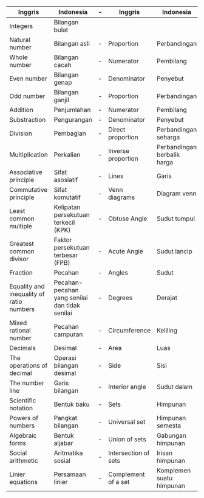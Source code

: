 | Inggris | Indonesia | - | Inggris | Indonesia |
| -- | -- | -- | -- | -- |
| Integers | Bilangan bulat |
| Natural number | Bilangan asli | - | Proportion | Perbandingan |
| Whole number | Bilangan cacah | - | Numerator | Pembilang |
| Even number | Bilangan genap | - | Denominator | Penyebut |
| Odd number | Bilangan ganjil | - | Proportion | Perbandingan |
| Addition | Penjumlahan | - | Numerator | Pembilang |
| Substraction | Pengurangan | - | Denominator | Penyebut |
| Division | Pembagian | - | Direct proportion | Perbandingan seharga |
| Multiplication | Perkalian | - | Inverse proportion | Perbandingan berbalik harga |
| Associative principle | Sifat asosiatif | - | Lines | Garis |
| Commutative principle | Sifat komutatif | - | Venn diagrams | Diagram venn |
| Least common multiple | Kelipatan persekutuan terkecil (KPK) | - | Obtuse Angle | Sudut tumpul |
| Greatest common divisor | Faktor persekutuan terbesar (FPB) | - | Acute Angle | Sudut lancip |
| Fraction | Pecahan | - | Angles | Sudut |
| Equality and inequality of ratio numbers | Pecahan-pecahan yang senilai dan tidak senilai | - | Degrees | Derajat |
| Mixed rational number | Pecahan campuran | - | Circumference | Keliling |
| Decimals | Desimal | - | Area | Luas |
| The operations of decimal | Operasi bilangan desimal | - | Side | Sisi |
| The number line | Garis bilangan | - | Interior angle | Sudut dalam |
| Scientific notation | Bentuk baku | - | Sets | Himpunan |
| Powers of numbers | Pangkat bilangan | - | Universal set | Himpunan semesta |
| Algebraic forms | Bentuk aljabar | - | Union of sets | Gabungan himpunan |
| Social arithmetic | Aritmatika sosial | - | Intersection of sets | Irisan himpunan |
| Linier equations | Persamaan linier | - | Complement of a set | Komplemen suatu himpunan |